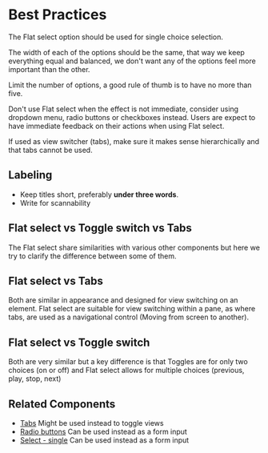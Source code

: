 # Best Practices
The Flat select option should be used for single choice selection.

The width of each of the options should be the same, that way we keep everything equal and balanced, we don't want any of the options feel more important than the other.

Limit the number of options, a good rule of thumb is to have no more than five.

Don't use Flat select when the effect is not immediate, consider using dropdown menu, radio buttons or checkboxes instead. Users are expect to have immediate feedback on their actions when using Flat select.

If used as view switcher (tabs), make sure it makes sense hierarchically and that tabs cannot be used.

## Labeling
- Keep titles short, preferably **under three words**.
- Write for scannability

## Flat select vs Toggle switch vs Tabs
The Flat select share similarities with various other components but here we try to clarify the difference between some of them.

## Flat select vs Tabs
Both are similar in appearance and designed for view switching on an element. Flat select are suitable for view switching within a pane, as where tabs, are used as a navigational control (Moving from screen to another).
## Flat select vs Toggle switch
Both are very similar but a key difference is that Toggles are for only two choices (on or off) and Flat select allows for multiple choices (previous, play, stop, next)

## Related Components
- [Tabs](#/navigation/Tabs) Might be used instead to toggle views
- [Radio buttons](#/form/RadioButton) Can be used instead as a form input
- [Select - single](#/form/SingleSelect) Can be used instead as a form input
